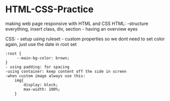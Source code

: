 # HTML-CSS-Practice
making web page responsive with HTML and CSS
HTML: 
	-structure everything, insert class, div, section
	- having an overview eyes

CSS:
	- setup  using ruleset - custom properties so we dont need to set color again, just use the date in root set
	
	:root {
 		 --main-bg-color: brown;
	}
	- using padding: for spacing
	-using container: keep content off the side in screen
	-when custom image always use this:
		img{
			display: block;
			max-width: 100%;
		}
